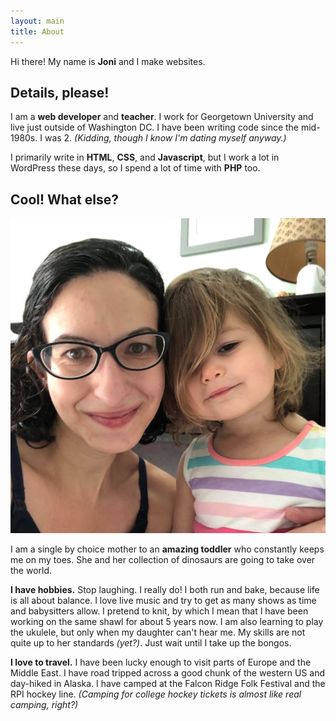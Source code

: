 ```yaml
---
layout: main
title: About
---
```


Hi there! My name is **Joni** and I make websites.

## Details, please!

I am a **web developer** and **teacher**. I work for Georgetown University and live just outside of Washington DC. I have been writing code since the mid-1980s. I was 2. _(Kidding, though I know I'm dating myself anyway.)_

I primarily write in **HTML**, **CSS**, and **Javascript**, but I work a lot in WordPress these days, so I spend a lot of time with **PHP** too.

## Cool! What else?

![My daughter and me](/assets/images/family.jpg)

I am a single by choice mother to an **amazing toddler** who constantly keeps me on my toes. She and her collection of dinosaurs are going to take over the world.

**I have hobbies.** Stop laughing. I really do! I both run and bake, because life is all about balance. I love live music and try to get as many shows as time and babysitters allow. I pretend to knit, by which I mean that I have been working on the same shawl for about 5 years now. I am also learning to play the ukulele, but only when my daughter can't hear me. My skills are not quite up to her standards _(yet?)_. Just wait until I take up the bongos.

**I love to travel.** I have been lucky enough to visit parts of Europe and the Middle East. I have road tripped across a good chunk of the western US and day-hiked in Alaska. I have camped at the Falcon Ridge Folk Festival and the RPI hockey line. _(Camping for college hockey tickets is almost like real camping, right?)_
